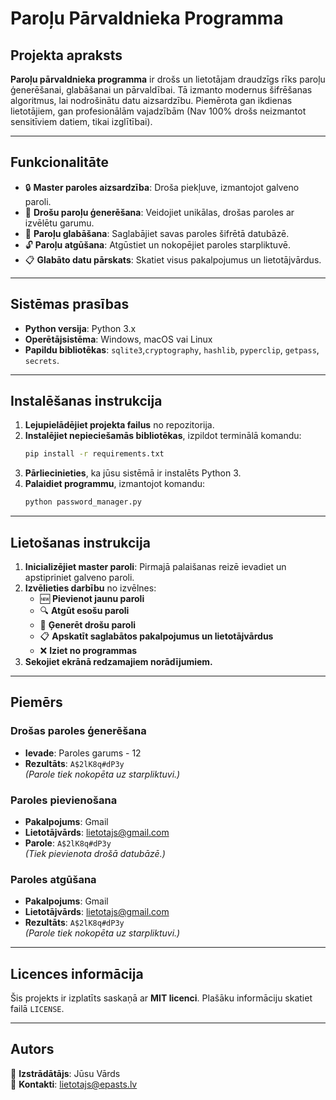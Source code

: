# Paroļu Pārvaldnieka Programma

## Projekta apraksts
**Paroļu pārvaldnieka programma** ir drošs un lietotājam draudzīgs rīks paroļu ģenerēšanai, glabāšanai un pārvaldībai. Tā izmanto modernus šifrēšanas algoritmus, lai nodrošinātu datu aizsardzību. Piemērota gan ikdienas lietotājiem, gan profesionālām vajadzībām (Nav 100% drošs neizmantot sensitīviem datiem, tikai izglītībai).

---

## Funkcionalitāte

- 🔒 **Master paroles aizsardzība**: Droša piekļuve, izmantojot galveno paroli.
- 🔑 **Drošu paroļu ģenerēšana**: Veidojiet unikālas, drošas paroles ar izvēlētu garumu.
- 📂 **Paroļu glabāšana**: Saglabājiet savas paroles šifrētā datubāzē.
- 🔓 **Paroļu atgūšana**: Atgūstiet un nokopējiet paroles starpliktuvē.
- 📋 **Glabāto datu pārskats**: Skatiet visus pakalpojumus un lietotājvārdus.

---

## Sistēmas prasības

- **Python versija**: Python 3.x  
- **Operētājsistēma**: Windows, macOS vai Linux  
- **Papildu bibliotēkas**: `sqlite3`,`cryptography`, `hashlib`, `pyperclip`, `getpass`, `secrets`.

---

## Instalēšanas instrukcija

1. **Lejupielādējiet projekta failus** no repozitorija.
2. **Instalējiet nepieciešamās bibliotēkas**, izpildot terminālā komandu:
   ```bash
   pip install -r requirements.txt
   ```
3. **Pārliecinieties**, ka jūsu sistēmā ir instalēts Python 3.
4. **Palaidiet programmu**, izmantojot komandu:
   ```bash
   python password_manager.py
   ```

---

## Lietošanas instrukcija

1. **Inicializējiet master paroli**: Pirmajā palaišanas reizē ievadiet un apstipriniet galveno paroli.
2. **Izvēlieties darbību** no izvēlnes:
   - 🆕 **Pievienot jaunu paroli**
   - 🔍 **Atgūt esošu paroli**
   - 🎲 **Ģenerēt drošu paroli**
   - 📋 **Apskatīt saglabātos pakalpojumus un lietotājvārdus**
   - ❌ **Iziet no programmas**
3. **Sekojiet ekrānā redzamajiem norādījumiem.**

---

## Piemērs

### Drošas paroles ģenerēšana
- **Ievade**: Paroles garums - 12  
- **Rezultāts**: `A$2lK8q#dP3y`  
  *(Parole tiek nokopēta uz starpliktuvi.)*

### Paroles pievienošana
- **Pakalpojums**: Gmail  
- **Lietotājvārds**: lietotajs@gmail.com  
- **Parole**: `A$2lK8q#dP3y`  
  *(Tiek pievienota drošā datubāzē.)*

### Paroles atgūšana
- **Pakalpojums**: Gmail  
- **Lietotājvārds**: lietotajs@gmail.com  
- **Rezultāts**: `A$2lK8q#dP3y`  
  *(Parole tiek nokopēta uz starpliktuvi.)*

---

## Licences informācija

Šis projekts ir izplatīts saskaņā ar **MIT licenci**. Plašāku informāciju skatiet failā `LICENSE`.

---

## Autors

👤 **Izstrādātājs**: Jūsu Vārds  
📧 **Kontakti**: [lietotajs@epasts.lv](mailto:lietotajs@epasts.lv)

